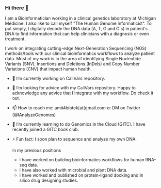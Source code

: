 ### Hi there 👋
I am a Bioinformatician working in a clinical genetics laboratory at Michigan Medicine. I also like to call myself "The Human Genome Informaticist". To put simply, I digitally decode the DNA data (A, T, G and C's) in patient's DNA to find information that can help clinicians with a diagnosis or even treatment.

I work on integrating cutting-edge Next-Generation Sequencing (NGS) methods/tools with our clinical bioinformatics workflows to analyze patient data. Most of my work is in the area of identifying Single Nucleotide Variants (SNV), Insertions and Deletions (InDels) and Copy Number Variations (CNV) that impact human health. 

- 🔭 I’m currently working on CallVars repository.
- 🤔 I’m looking for advice with my CallVars repository. Happy to acknowledge any advice that I integrate with my workflow. Do check it out. 
- 📫 How to reach me: amit4biotek[at]gmail.com or DM on Twitter (@IAnalyzeGenomes)
- 🌱 I’m currently learning to do Genomics in the Cloud (GITC). I have recently joined a GITC book club. 
- ⚡ Fun fact: I soon plan to sequence and analyze my own DNA.


  In my previous positions 
    - I have worked on building bioinformatics workflows for human RNA-seq data.
    - I have also worked with microbial and plant DNA data.
    - I have worked and published on protein-ligand docking and in silico drug designing studies.
